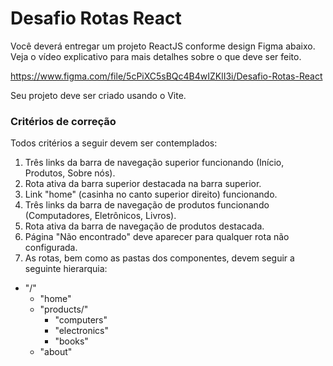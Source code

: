 # Desafio Rotas React

Você deverá entregar um projeto ReactJS conforme design Figma abaixo. Veja o vídeo explicativo para mais
detalhes sobre o que deve ser feito.

https://www.figma.com/file/5cPiXC5sBQc4B4wIZKlI3i/Desafio-Rotas-React


Seu projeto deve ser criado usando o Vite.

### Critérios de correção

Todos critérios a seguir devem ser contemplados:
1) Três links da barra de navegação superior funcionando (Início, Produtos, Sobre nós).
2) Rota ativa da barra superior destacada na barra superior.
3) Link "home" (casinha no canto superior direito) funcionando.
4) Três links da barra de navegação de produtos funcionando (Computadores, Eletrônicos, Livros).
5) Rota ativa da barra de navegação de produtos destacada.
6) Página "Não encontrado" deve aparecer para qualquer rota não configurada.
7) As rotas, bem como as pastas dos componentes, devem seguir a seguinte hierarquia:
- "/"
   - "home"
   - "products/"
      - "computers"
      - "electronics"
      - "books"
   - "about"